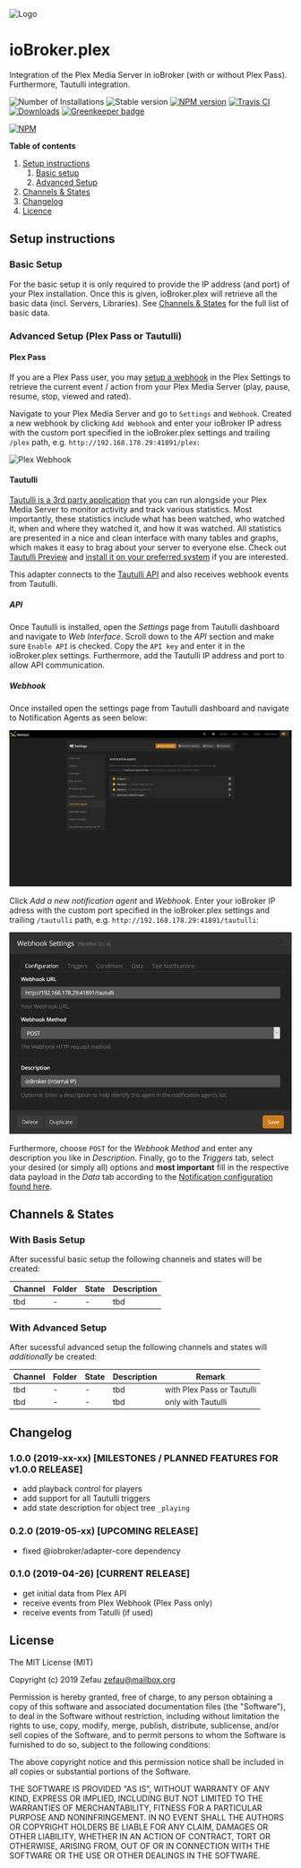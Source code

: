 ![Logo](https://raw.githubusercontent.com/Zefau/ioBroker.plex/master/admin/plex.jpg)
# ioBroker.plex
Integration of the Plex Media Server in ioBroker (with or without Plex Pass). Furthermore, Tautulli integration.

![Number of Installations](http://iobroker.live/badges/plex-installed.svg) ![Stable version](http://iobroker.live/badges/plex-stable.svg) [![NPM version](http://img.shields.io/npm/v/iobroker.plex.svg)](https://www.npmjs.com/package/iobroker.plex)
[![Travis CI](https://travis-ci.org/Zefau/ioBroker.plex.svg?branch=master)](https://travis-ci.org/Zefau/ioBroker.plex)
[![Downloads](https://img.shields.io/npm/dm/iobroker.plex.svg)](https://www.npmjs.com/package/iobroker.plex)
[![Greenkeeper badge](https://badges.greenkeeper.io/Zefau/ioBroker.plex.svg)](https://greenkeeper.io/)

[![NPM](https://nodei.co/npm/iobroker.plex.png?downloads=true)](https://nodei.co/npm/iobroker.plex/) 


**Table of contents**
1. [Setup instructions](https://github.com/Zefau/ioBroker.plex#setup-instructions)
   1. [Basic setup](https://github.com/Zefau/ioBroker.plex#basic-setup)
   2. [Advanced Setup](https://github.com/Zefau/ioBroker.plex#advanced-setup-plex-pass-or-tautulli)
2. [Channels & States](https://github.com/Zefau/ioBroker.plex#channels--states)
3. [Changelog](https://github.com/Zefau/ioBroker.plex#changelog)
4. [Licence](https://github.com/Zefau/ioBroker.plex#license)


## Setup instructions
### Basic Setup
For the basic setup it is only required to provide the IP address (and port) of your Plex installation. Once this is given, ioBroker.plex will retrieve all the basic data (incl. Servers, Libraries). See [Channels & States](https://github.com/Zefau/ioBroker.plex#with-basis-setup) for the full list of basic data.

### Advanced Setup (Plex Pass or Tautulli)
#### Plex Pass
If you are a Plex Pass user, you may [setup a webhook](https://support.plex.tv/articles/115002267687-webhooks/#toc-0) in the Plex Settings to retrieve the current event / action from your Plex Media Server (play, pause, resume, stop, viewed and rated).

Navigate to your Plex Media Server and go to ```Settings``` and ```Webhook```. Created a new webhook by clicking ```Add Webhook``` and enter your ioBroker IP adress with the custom port specified in the ioBroker.plex settings and trailing ```/plex``` path, e.g. ```http://192.168.178.29:41891/plex```:

![Plex Webhook](https://raw.githubusercontent.com/Zefau/ioBroker.plex/master/img/screenshot_plex-webhook.png)

#### Tautulli
[Tautulli is a 3rd party application](https://tautulli.com/#about) that you can run alongside your Plex Media Server to monitor activity and track various statistics. Most importantly, these statistics include what has been watched, who watched it, when and where they watched it, and how it was watched. All statistics are presented in a nice and clean interface with many tables and graphs, which makes it easy to brag about your server to everyone else. Check out [Tautulli Preview](https://tautulli.com/#preview) and [install it on your preferred system](https://github.com/Tautulli/Tautulli-Wiki/wiki/Installation) if you are interested.

This adapter connects to the [Tautulli API](https://github.com/Tautulli/Tautulli/blob/master/API.md) and also receives webhook events from Tautulli.

##### API
Once Tautulli is installed, open the _Settings_ page from Tautulli dashboard and navigate to _Web Interface_. Scroll down to the _API_ section and make sure ```Enable API``` is checked. Copy the ```API key``` and enter it in the ioBroker.plex settings. Furthermore, add the Tautulli IP address and port to allow API communication.

##### Webhook
Once installed open the settings page from Tautulli dashboard and navigate to Notification Agents as seen below:

![Tautulli Settings](/img/screenshot_tautulli-settings.png)

Click _Add a new notification agent_ and _Webhook_.
Enter your ioBroker IP adress with the custom port specified in the ioBroker.plex settings and trailing ```/tautulli``` path, e.g. ```http://192.168.178.29:41891/tautulli```:

![Tautulli Webhook](/img/screenshot_tautulli-webhook.png)

Furthermore, choose ```POST``` for the _Webhook Method_ and enter any description you like in _Description_.
Finally, go to the _Triggers_ tab, select your desired (or simply all) options and __most important__ fill in the respective data payload in the _Data_ tab according to the [Notification configuration found here](https://github.com/Zefau/ioBroker.plex/blob/master/README-tautulli.md#notification-configuration).


## Channels & States
###  With Basis Setup
After sucessful basic setup the following channels and states will be created:

| Channel | Folder | State | Description |
| ------- | ------ | ----- | ----------- |
| tbd | - | - | tbd |

###  With Advanced Setup
After sucessful advanced setup the following channels and states will _additionally_ be created:

| Channel | Folder | State | Description | Remark |
| ------- | ------ | ----- | ----------- | ------ |
| tbd | - | - | tbd | with Plex Pass or Tautulli |
| tbd | - | - | tbd | only with Tautulli |


## Changelog

### 1.0.0 (2019-xx-xx) [MILESTONES / PLANNED FEATURES FOR v1.0.0 RELEASE]
- add playback control for players
- add support for all Tautulli triggers
- add state description for object tree ```_playing```

### 0.2.0 (2019-05-xx) [UPCOMING RELEASE]
- fixed @iobroker/adapter-core dependency

### 0.1.0 (2019-04-26) [CURRENT RELEASE]
- get initial data from Plex API
- receive events from Plex Webhook (Plex Pass only)
- receive events from Tatulli (if used)


## License
The MIT License (MIT)

Copyright (c) 2019 Zefau <zefau@mailbox.org>

Permission is hereby granted, free of charge, to any person obtaining a copy
of this software and associated documentation files (the "Software"), to deal
in the Software without restriction, including without limitation the rights
to use, copy, modify, merge, publish, distribute, sublicense, and/or sell
copies of the Software, and to permit persons to whom the Software is
furnished to do so, subject to the following conditions:

The above copyright notice and this permission notice shall be included in
all copies or substantial portions of the Software.

THE SOFTWARE IS PROVIDED "AS IS", WITHOUT WARRANTY OF ANY KIND, EXPRESS OR
IMPLIED, INCLUDING BUT NOT LIMITED TO THE WARRANTIES OF MERCHANTABILITY,
FITNESS FOR A PARTICULAR PURPOSE AND NONINFRINGEMENT. IN NO EVENT SHALL THE
AUTHORS OR COPYRIGHT HOLDERS BE LIABLE FOR ANY CLAIM, DAMAGES OR OTHER
LIABILITY, WHETHER IN AN ACTION OF CONTRACT, TORT OR OTHERWISE, ARISING FROM,
OUT OF OR IN CONNECTION WITH THE SOFTWARE OR THE USE OR OTHER DEALINGS IN
THE SOFTWARE.

